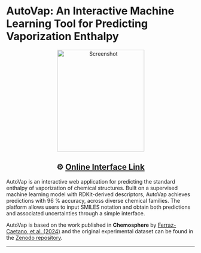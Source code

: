 # AutoVap: An Interactive Machine Learning Tool for Predicting Vaporization Enthalpy

<div align="center">
  <img src="https://github.com/user-attachments/assets/7dc555dd-a14c-4cfb-85ed-57fcb6b2a40c" 
       alt="Screenshot" width="233" height="272">
</div>

<div align="center">
  <h2>⚙️ <a href="http://autovap.jfcaetano.com/"> Online Interface Link</a></h2>
</div>

AutoVap is an interactive web application for predicting the standard enthalpy of vaporization of chemical structures. Built on a supervised machine learning model with RDKit-derived descriptors, AutoVap achieves predictions with 96 % accuracy, across diverse chemical families. The platform allows users to input SMILES notation and obtain both predictions and associated uncertainties through a simple interface.

AutoVap is based on the work published in **Chemosphere** by [Ferraz-Caetano, et al. (2024)](https://doi.org/10.1016/j.chemosphere.2024.142257) and the original experimental dataset can be found in the [Zenodo repository](https://doi.org/10.5281/zenodo.11127879).


---
